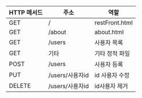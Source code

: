 |HTTP 메서드|주소|역할|
|------|------|------|
|GET|/|restFront.html|
|GET|/about|about.html|
|GET|/users|사용자 목록|
|GET|기타|기타 정적 파일|
|POST|/users|사용자 등록|
|PUT|/users/사용자id|id 사용자 수정|
|DELETE|/users/사용자id|id사용자 제거|